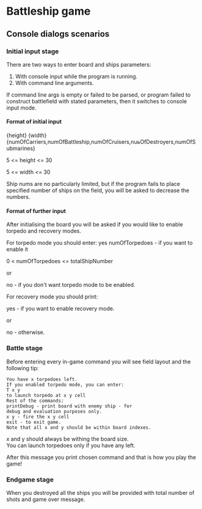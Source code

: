 # Battleship game
## Console dialogs scenarios
### Initial input stage
There are two ways to enter board and ships parameters: 
1. With console input while the program is running.
2. With command line arguments.

If command line args is empty or failed to be parsed, 
or program failed to construct battlefield with stated parameters, then 
it switches to console input mode.

#### Format of initial input
{height} {width} {numOfCarriers,numOfBattleship,numOfCruisers,nuьOfDestroyers,numOfSubmarines}

5 <= height <= 30 

5 <= width <= 30 

Ship nums are no particularly limited, but if the program 
fails to place specified number of ships on the field, you 
will be asked to decrease the numbers.

#### Format of further input
After initialising the board you will be asked
if you would like to enable torpedo and recovery modes.

For torpedo mode you should enter:
yes numOfTorpedoes - if you want to enable it 

0 < numOfTorpedoes <= totalShipNumber

or

no - if you don't want torpedo mode to be enabled.

For recovery mode you should print:

yes - if you want to enable recovery mode.

or 

no - otherwise.

### Battle stage
Before entering every in-game command you will see field layout and the following tip:  
```
You have x torpedoes left.
If you enabled torpedo mode, you can enter:  
T x y  
to launch torpedo at x y cell  
Rest of the commands:  
printDebug - print board with enemy ship - for  
debug and evaluation purposes only.  
x y - fire the x y cell  
exit - to exit game.  
Note that all x and y should be within board indexes.
```
x and y should always be withing the board size.  
You can launch torpedoes only if you have any left.

After this message you print chosen command and that is how you play the game!

### Endgame stage
When you destroyed all the ships you will be provided with total number of shots and game over message.

